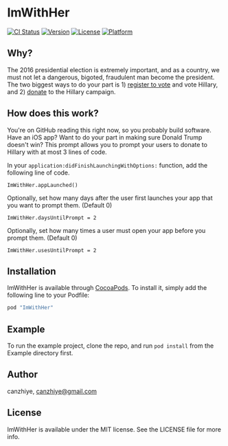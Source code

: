 # ImWithHer

[![CI Status](http://img.shields.io/travis/canzhiye/ImWithHer.svg?style=flat)](https://travis-ci.org/canzhiye/ImWithHer)
[![Version](https://img.shields.io/cocoapods/v/ImWithHer.svg?style=flat)](http://cocoapods.org/pods/ImWithHer)
[![License](https://img.shields.io/cocoapods/l/ImWithHer.svg?style=flat)](http://cocoapods.org/pods/ImWithHer)
[![Platform](https://img.shields.io/cocoapods/p/ImWithHer.svg?style=flat)](http://cocoapods.org/pods/ImWithHer)

## Why?

The 2016 presidential election is extremely important, and as a country, we must not let a dangerous, bigoted, fraudulent man become the president. The two biggest ways to do your part is 1) [register to vote](https://vote.usa.gov/) and vote Hillary, and 2) [donate](https://www.hillaryclinton.com/donate/?ref=ImWithHerPod) to the Hillary campaign.

## How does this work?

You're on GitHub reading this right now, so you probably build software. Have an iOS app? Want to do your part in making sure Donald Trump doesn't win? This prompt allows you to prompt your users to donate to Hillary with at most 3 lines of code. 

In your `application:didFinishLaunchingWithOptions:` function, add the following line of code.

```
ImWithHer.appLaunched()
```

Optionally, set how many days after the user first launches your app that you want to prompt them. (Default 0)
```
ImWithHer.daysUntilPrompt = 2
```

Optionally, set how many times a user must open your app before you prompt them. (Default 0)
```
ImWithHer.usesUntilPrompt = 2
```

## Installation

ImWithHer is available through [CocoaPods](http://cocoapods.org). To install
it, simply add the following line to your Podfile:

```ruby
pod "ImWithHer"
```

## Example

To run the example project, clone the repo, and run `pod install` from the Example directory first.

## Author

canzhiye, canzhiye@gmail.com

## License

ImWithHer is available under the MIT license. See the LICENSE file for more info.
